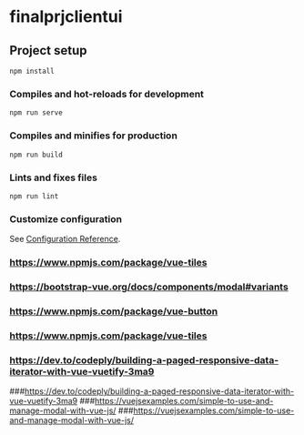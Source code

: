 # finalprjclientui

## Project setup
```
npm install
```

### Compiles and hot-reloads for development
```
npm run serve
```

### Compiles and minifies for production
```
npm run build
```

### Lints and fixes files
```
npm run lint
```

### Customize configuration
See [Configuration Reference](https://cli.vuejs.org/config/).


### https://www.npmjs.com/package/vue-tiles
### https://bootstrap-vue.org/docs/components/modal#variants
### https://www.npmjs.com/package/vue-button
### https://www.npmjs.com/package/vue-tiles
### https://dev.to/codeply/building-a-paged-responsive-data-iterator-with-vue-vuetify-3ma9
###https://dev.to/codeply/building-a-paged-responsive-data-iterator-with-vue-vuetify-3ma9
###https://vuejsexamples.com/simple-to-use-and-manage-modal-with-vue-js/
###https://vuejsexamples.com/simple-to-use-and-manage-modal-with-vue-js/
